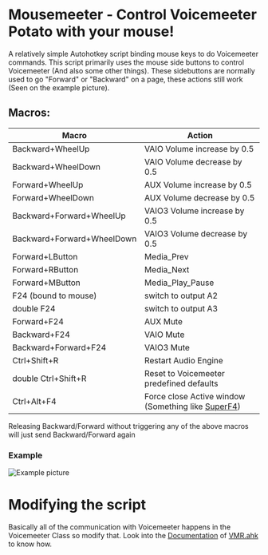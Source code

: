 # Mousemeeter - Control Voicemeeter Potato with your mouse!
A relatively simple Autohotkey script binding mouse keys to do Voicemeeter commands.
This script primarily uses the mouse side buttons to control Voicemeeter (And also some other things). 
These sidebuttons are normally used to go "Forward" or "Backward" on a page, these actions still work (Seen on the example picture).

## Macros:

| Macro | Action |
| --- | --- |
| Backward+WheelUp   | VAIO Volume increase by 0.5 |
| Backward+WheelDown | VAIO Volume decrease by 0.5 |
| Forward+WheelUp | AUX Volume increase by 0.5 |
| Forward+WheelDown | AUX Volume decrease by 0.5 |
| Backward+Forward+WheelUp | VAIO3 Volume increase by 0.5 |
| Backward+Forward+WheelDown | VAIO3 Volume decrease by 0.5 |
| Forward+LButton | Media_Prev |
| Forward+RButton | Media_Next |
| Forward+MButton | Media_Play_Pause |
| F24 (bound to mouse) | switch to output A2 |
| double F24 | switch to output A3 |
| Forward+F24 | AUX Mute |
| Backward+F24 | VAIO Mute |
| Backward+Forward+F24 | VAIO3 Mute |
| Ctrl+Shift+R | Restart Audio Engine |
| double Ctrl+Shift+R | Reset to Voicemeeter predefined defaults |
| Ctrl+Alt+F4 | Force close Active window (Something like [SuperF4](https://stefansundin.github.io/superf4/)) |

Releasing Backward/Forward without triggering any of the above macros will just send Backward/Forward again

### Example
![Example picture](https://i.imgur.com/xqwWpx9.png)

# Modifying the script

Basically all of the communication with Voicemeeter happens in the Voicemeeter Class so modify that. Look into the [Documentation](https://saifaqqad.github.io/VMR.ahk/) of [VMR.ahk](https://github.com/SaifAqqad/VMR.ahk) to know how.
